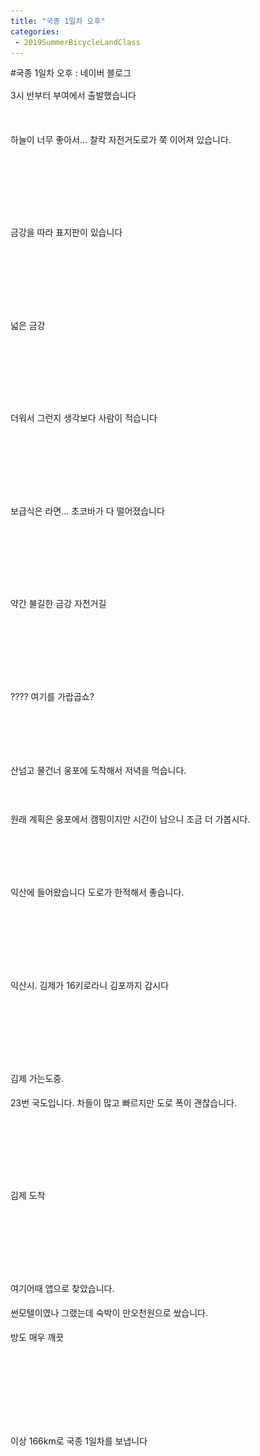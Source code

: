 ```yaml
---
title: "국종 1일차 오후"
categories:
 - 2019SummerBicycleLandClass
---
```

#국종 1일차 오후 : 네이버 블로그
<div class="wrap_rabbit pcol2 _param(1) _postViewArea221569468162" id="post-view221569468162">
<!-- Rabbit HTML --><div class="se-viewer se-theme-default" lang="ko-KR">
<!-- SE_DOC_HEADER_END -->
<div class="se-main-container">
<div class="se-component se-text se-l-default" id="SE-6053e430-963e-11e9-b9f7-73f0da87d933">
<div class="se-component-content">
<div class="se-section se-section-text se-l-default">
<div class="se-module se-module-text"><!-- SE-TEXT { --><p class="se-text-paragraph se-text-paragraph-align-" id="SE-91efdcfc-9640-11e9-b9f7-a3973fb7d2e5" style="line-height:1.8;"><span class="se-fs- se-ff-" id="SE-dba4938b-9640-11e9-b9f7-fdd9ce707b17" style="">3시 반부터 부여에서 출발했습니다</span></p><!-- } SE-TEXT --></div>
</div>
</div>
</div> <div class="se-component se-image se-l-default" id="SE-60503aa3-963e-11e9-b9f7-f77fb42c08ff">
<div class="se-component-content se-component-content-fit">
<div class="se-section se-section-image se-l-default se-section-align-">
<a class="se-module se-module-image __se_image_link __se_link" data-linkdata='{"id" : "SE-60503aa3-963e-11e9-b9f7-f77fb42c08ff", "src" : "https://postfiles.pstatic.net/MjAxOTA2MjRfMTUx/MDAxNTYxMzUzOTEzODk5.Tq58HujtMiBf8lcyjsvjx-cuYSmLQAczQXLhboghuz4g.ScUkXcajAULLlBRtHiqtqpRXFnW5groNeGMes-3KB5wg.JPEG.dls32208/20190623_145757.jpg", "linkUse" : "false", "link" : ""}' data-linktype="img" href="#" onclick="return false;" style=" ">
<img alt="" class="se-image-resource" data-height="1600" data-lazy-src="https://postfiles.pstatic.net/MjAxOTA2MjRfMTUx/MDAxNTYxMzUzOTEzODk5.Tq58HujtMiBf8lcyjsvjx-cuYSmLQAczQXLhboghuz4g.ScUkXcajAULLlBRtHiqtqpRXFnW5groNeGMes-3KB5wg.JPEG.dls32208/20190623_145757.jpg?type=w966" data-width="900" src="https://raw.githubusercontent.com/rage147-OwO/rage147-OwO.github.io/master/_images/images/2019-6-24-국종 1일차 오후/0.jpg">
</a> </div>
</div>
</div> <div class="se-component se-text se-l-default" id="SE-634ba06d-963e-11e9-b9f7-470417fbdcfb">
<div class="se-component-content">
<div class="se-section se-section-text se-l-default">
<div class="se-module se-module-text"><!-- SE-TEXT { --><p class="se-text-paragraph se-text-paragraph-align-" id="SE-dba4e1ad-9640-11e9-b9f7-159b9fc42b3e" style="line-height:1.8;"><span class="se-fs- se-ff-" id="SE-dba4e1ac-9640-11e9-b9f7-350009fe85f1" style="">하늘이 너무 좋아서... 찰칵 자전거도로가 쭉 이어져 있습니다.</span></p><!-- } SE-TEXT --><!-- SE-TEXT { --><p class="se-text-paragraph se-text-paragraph-align-" id="SE-dba508bf-9640-11e9-b9f7-f5c4b2b48d67" style="line-height:1.8;"><span class="se-fs- se-ff-" id="SE-dba508be-9640-11e9-b9f7-5122c4b43559" style="">​</span></p><!-- } SE-TEXT --><!-- SE-TEXT { --><p class="se-text-paragraph se-text-paragraph-align-" id="SE-dba508c1-9640-11e9-b9f7-c3725edfdccb" style="line-height:1.8;"><span class="se-fs- se-ff-" id="SE-dba508c0-9640-11e9-b9f7-238c63ab7365" style="">​</span></p><!-- } SE-TEXT --></div>
</div>
</div>
</div> <div class="se-component se-image se-l-default" id="SE-605061b4-963e-11e9-b9f7-d32cb2652556">
<div class="se-component-content se-component-content-fit">
<div class="se-section se-section-image se-l-default se-section-align-">
<a class="se-module se-module-image __se_image_link __se_link" data-linkdata='{"id" : "SE-605061b4-963e-11e9-b9f7-d32cb2652556", "src" : "https://postfiles.pstatic.net/MjAxOTA2MjRfMjI1/MDAxNTYxMzUzOTIyNzM1.gXPzRW3c7wFk_pvLibo_eq5shSOrOxHtDd_zX9Q69QYg.-2v5rBEuEpq9k_S_OLf6rxtMv6LUbvZpV5_1SyJVYGAg.JPEG.dls32208/20190623_151516.jpg", "linkUse" : "false", "link" : ""}' data-linktype="img" href="#" onclick="return false;" style=" ">
<img alt="" class="se-image-resource" data-height="1600" data-lazy-src="https://postfiles.pstatic.net/MjAxOTA2MjRfMjI1/MDAxNTYxMzUzOTIyNzM1.gXPzRW3c7wFk_pvLibo_eq5shSOrOxHtDd_zX9Q69QYg.-2v5rBEuEpq9k_S_OLf6rxtMv6LUbvZpV5_1SyJVYGAg.JPEG.dls32208/20190623_151516.jpg?type=w966" data-width="900" src="https://raw.githubusercontent.com/rage147-OwO/rage147-OwO.github.io/master/_images/images/2019-6-24-국종 1일차 오후/1.jpg">
</a> </div>
</div>
</div> <div class="se-component se-text se-l-default" id="SE-6ce5aa34-963e-11e9-b9f7-07be511cb85d">
<div class="se-component-content">
<div class="se-section se-section-text se-l-default">
<div class="se-module se-module-text"><!-- SE-TEXT { --><p class="se-text-paragraph se-text-paragraph-align-" id="SE-91f11584-9640-11e9-b9f7-b9c6463e2db6" style="line-height:1.8;"><span class="se-fs- se-ff-" id="SE-dba556e2-9640-11e9-b9f7-55e594df465d" style="">금강을 따라 표지판이 있습니다</span></p><!-- } SE-TEXT --><!-- SE-TEXT { --><p class="se-text-paragraph se-text-paragraph-align-" id="SE-dba57df4-9640-11e9-b9f7-174c57192158" style="line-height:1.8;"><span class="se-fs- se-ff-" id="SE-dba57df3-9640-11e9-b9f7-f912c9837321" style="">​</span></p><!-- } SE-TEXT --><!-- SE-TEXT { --><p class="se-text-paragraph se-text-paragraph-align-" id="SE-dba57df6-9640-11e9-b9f7-6bb87999bb1a" style="line-height:1.8;"><span class="se-fs- se-ff-" id="SE-dba57df5-9640-11e9-b9f7-dbce0d55689c" style="">​</span></p><!-- } SE-TEXT --></div>
</div>
</div>
</div> <div class="se-component se-image se-l-default" id="SE-605088c5-963e-11e9-b9f7-0fc13c3cf68b">
<div class="se-component-content se-component-content-fit">
<div class="se-section se-section-image se-l-default se-section-align-">
<a class="se-module se-module-image __se_image_link __se_link" data-linkdata='{"id" : "SE-605088c5-963e-11e9-b9f7-0fc13c3cf68b", "src" : "https://postfiles.pstatic.net/MjAxOTA2MjRfMjAg/MDAxNTYxMzUzOTI1OTk4.zckh9ynk5pvMvdbfNLfLsRTMKvqi_YOK7kVjov_l62Ig.tlnQw2UQH_cQdJxVFSSL2fnQUqIfKgqLG8UDuFTwbZkg.JPEG.dls32208/20190623_152146.jpg", "linkUse" : "false", "link" : ""}' data-linktype="img" href="#" onclick="return false;" style=" ">
<img alt="" class="se-image-resource" data-height="1600" data-lazy-src="https://postfiles.pstatic.net/MjAxOTA2MjRfMjAg/MDAxNTYxMzUzOTI1OTk4.zckh9ynk5pvMvdbfNLfLsRTMKvqi_YOK7kVjov_l62Ig.tlnQw2UQH_cQdJxVFSSL2fnQUqIfKgqLG8UDuFTwbZkg.JPEG.dls32208/20190623_152146.jpg?type=w966" data-width="900" src="https://raw.githubusercontent.com/rage147-OwO/rage147-OwO.github.io/master/_images/images/2019-6-24-국종 1일차 오후/2.jpg">
</a> </div>
</div>
</div> <div class="se-component se-text se-l-default" id="SE-7363cd51-963e-11e9-b9f7-b3d03209092e">
<div class="se-component-content">
<div class="se-section se-section-text se-l-default">
<div class="se-module se-module-text"><!-- SE-TEXT { --><p class="se-text-paragraph se-text-paragraph-align-" id="SE-91f1b1ca-9640-11e9-b9f7-df066d8c27d5" style="line-height:1.8;"><span class="se-fs- se-ff-" id="SE-dba5f327-9640-11e9-b9f7-4b27d9c699dd" style="">넓은 금강</span></p><!-- } SE-TEXT --><!-- SE-TEXT { --><p class="se-text-paragraph se-text-paragraph-align-" id="SE-dba5f329-9640-11e9-b9f7-55b90088f0e9" style="line-height:1.8;"><span class="se-fs- se-ff-" id="SE-dba5f328-9640-11e9-b9f7-a96d0c30d8c3" style="">​</span></p><!-- } SE-TEXT --><!-- SE-TEXT { --><p class="se-text-paragraph se-text-paragraph-align-" id="SE-dba5f32b-9640-11e9-b9f7-6dba4c668ff6" style="line-height:1.8;"><span class="se-fs- se-ff-" id="SE-dba5f32a-9640-11e9-b9f7-8342c3ae5bbc" style="">​</span></p><!-- } SE-TEXT --></div>
</div>
</div>
</div> <div class="se-component se-image se-l-default" id="SE-605088c6-963e-11e9-b9f7-cfff0faafdd1">
<div class="se-component-content se-component-content-fit">
<div class="se-section se-section-image se-l-default se-section-align-">
<a class="se-module se-module-image __se_image_link __se_link" data-linkdata='{"id" : "SE-605088c6-963e-11e9-b9f7-cfff0faafdd1", "src" : "https://postfiles.pstatic.net/MjAxOTA2MjRfMTUg/MDAxNTYxMzUzOTI4NTA4.s8tY_BjN1OL40S2eyyUu_xpg4DNvhTeGxN8SIHid3aUg.3rT-2qoCW1BhkwKXnJ8iLulk-s13UVhFONZzYgeexNcg.JPEG.dls32208/20190623_161657.jpg", "linkUse" : "false", "link" : ""}' data-linktype="img" href="#" onclick="return false;" style=" ">
<img alt="" class="se-image-resource" data-height="506" data-lazy-src="https://postfiles.pstatic.net/MjAxOTA2MjRfMTUg/MDAxNTYxMzUzOTI4NTA4.s8tY_BjN1OL40S2eyyUu_xpg4DNvhTeGxN8SIHid3aUg.3rT-2qoCW1BhkwKXnJ8iLulk-s13UVhFONZzYgeexNcg.JPEG.dls32208/20190623_161657.jpg?type=w966" data-width="900" src="https://raw.githubusercontent.com/rage147-OwO/rage147-OwO.github.io/master/_images/images/2019-6-24-국종 1일차 오후/3.jpg">
</a> </div>
</div>
</div> <div class="se-component se-text se-l-default" id="SE-79ac3b7e-963e-11e9-b9f7-2389393234ed">
<div class="se-component-content">
<div class="se-section se-section-text se-l-default">
<div class="se-module se-module-text"><!-- SE-TEXT { --><p class="se-text-paragraph se-text-paragraph-align-" id="SE-91f22700-9640-11e9-b9f7-7b816baf9f81" style="line-height:1.8;"><span class="se-fs- se-ff-" id="SE-dba6685c-9640-11e9-b9f7-6d6d679aabd3" style="">더워서 그런지 생각보다 사람이 적습니다</span></p><!-- } SE-TEXT --><!-- SE-TEXT { --><p class="se-text-paragraph se-text-paragraph-align-" id="SE-dba6685e-9640-11e9-b9f7-a93ef80119eb" style="line-height:1.8;"><span class="se-fs- se-ff-" id="SE-dba6685d-9640-11e9-b9f7-cb71a9b7de9b" style="">​</span></p><!-- } SE-TEXT --><!-- SE-TEXT { --><p class="se-text-paragraph se-text-paragraph-align-" id="SE-dba66860-9640-11e9-b9f7-819805ba56a3" style="line-height:1.8;"><span class="se-fs- se-ff-" id="SE-dba6685f-9640-11e9-b9f7-73df3d965bb1" style="">​</span></p><!-- } SE-TEXT --></div>
</div>
</div>
</div> <div class="se-component se-image se-l-default" id="SE-6050afd7-963e-11e9-b9f7-b1b657c38bca">
<div class="se-component-content se-component-content-fit">
<div class="se-section se-section-image se-l-default se-section-align-">
<a class="se-module se-module-image __se_image_link __se_link" data-linkdata='{"id" : "SE-6050afd7-963e-11e9-b9f7-b1b657c38bca", "src" : "https://postfiles.pstatic.net/MjAxOTA2MjRfMjcx/MDAxNTYxMzUzOTMyMTM5.wdL-zEbS7BK4HT8ELJZ4uHpWcDJhfN1a_lO7ozcYtlQg.ArsqPq1iV7Yck1hsO5yc1WnCb8um6Csfl1pKCH9KTnMg.JPEG.dls32208/20190623_164504.jpg", "linkUse" : "false", "link" : ""}' data-linktype="img" href="#" onclick="return false;" style=" ">
<img alt="" class="se-image-resource" data-height="1600" data-lazy-src="https://postfiles.pstatic.net/MjAxOTA2MjRfMjcx/MDAxNTYxMzUzOTMyMTM5.wdL-zEbS7BK4HT8ELJZ4uHpWcDJhfN1a_lO7ozcYtlQg.ArsqPq1iV7Yck1hsO5yc1WnCb8um6Csfl1pKCH9KTnMg.JPEG.dls32208/20190623_164504.jpg?type=w966" data-width="900" src="https://raw.githubusercontent.com/rage147-OwO/rage147-OwO.github.io/master/_images/images/2019-6-24-국종 1일차 오후/4.jpg"/>
</a> </div>
</div>
</div> <div class="se-component se-text se-l-default" id="SE-8ae4a6b5-963e-11e9-b9f7-37647180e575">
<div class="se-component-content">
<div class="se-section se-section-text se-l-default">
<div class="se-module se-module-text"><!-- SE-TEXT { --><p class="se-text-paragraph se-text-paragraph-align-" id="SE-91f29c36-9640-11e9-b9f7-3bc4e8c1aedf" style="line-height:1.8;"><span class="se-fs- se-ff-" id="SE-dba6b681-9640-11e9-b9f7-a3a503aa0ac2" style="">보급식은 라면... 초코바가 다 떨어졌습니다</span></p><!-- } SE-TEXT --><!-- SE-TEXT { --><p class="se-text-paragraph se-text-paragraph-align-" id="SE-dba6dd93-9640-11e9-b9f7-a95f4f3159cf" style="line-height:1.8;"><span class="se-fs- se-ff-" id="SE-dba6dd92-9640-11e9-b9f7-2d98dbfd5817" style="">​</span></p><!-- } SE-TEXT --><!-- SE-TEXT { --><p class="se-text-paragraph se-text-paragraph-align-" id="SE-dba6dd95-9640-11e9-b9f7-0922fc737d96" style="line-height:1.8;"><span class="se-fs- se-ff-" id="SE-dba6dd94-9640-11e9-b9f7-75a83f0143cd" style="">​</span></p><!-- } SE-TEXT --></div>
</div>
</div>
</div> <div class="se-component se-image se-l-default" id="SE-6050afd8-963e-11e9-b9f7-616ebb47a210">
<div class="se-component-content se-component-content-fit">
<div class="se-section se-section-image se-l-default se-section-align-">
<a class="se-module se-module-image __se_image_link __se_link" data-linkdata='{"id" : "SE-6050afd8-963e-11e9-b9f7-616ebb47a210", "src" : "https://postfiles.pstatic.net/MjAxOTA2MjRfMTIw/MDAxNTYxMzUzOTM2ODMy.p77VVnmZak3XrRB9Dotcie_pEeIWI6J7x5RfxZk26tcg.3M1KuOfSRIzwyUKVDCmY3Q-KFAiUKPP9rlPcvD2EkCcg.JPEG.dls32208/20190623_164641.jpg", "linkUse" : "false", "link" : ""}' data-linktype="img" href="#" onclick="return false;" style=" ">
<img alt="" class="se-image-resource" data-height="1600" data-lazy-src="https://postfiles.pstatic.net/MjAxOTA2MjRfMTIw/MDAxNTYxMzUzOTM2ODMy.p77VVnmZak3XrRB9Dotcie_pEeIWI6J7x5RfxZk26tcg.3M1KuOfSRIzwyUKVDCmY3Q-KFAiUKPP9rlPcvD2EkCcg.JPEG.dls32208/20190623_164641.jpg?type=w966" data-width="900" src="https://raw.githubusercontent.com/rage147-OwO/rage147-OwO.github.io/master/_images/images/2019-6-24-국종 1일차 오후/5.jpg"/>
</a> </div>
</div>
</div> <div class="se-component se-text se-l-default" id="SE-983ddb5c-963e-11e9-b9f7-cb033f9381d2">
<div class="se-component-content">
<div class="se-section se-section-text se-l-default">
<div class="se-module se-module-text"><!-- SE-TEXT { --><p class="se-text-paragraph se-text-paragraph-align-" id="SE-91f3116c-9640-11e9-b9f7-45d90ae0f938" style="line-height:1.8;"><span class="se-fs- se-ff-" id="SE-dba72bb6-9640-11e9-b9f7-8177ad448f4b" style="">약간 불길한 금강 자전거길</span></p><!-- } SE-TEXT --><!-- SE-TEXT { --><p class="se-text-paragraph se-text-paragraph-align-" id="SE-dba72bb8-9640-11e9-b9f7-a54612be3c2c" style="line-height:1.8;"><span class="se-fs- se-ff-" id="SE-dba72bb7-9640-11e9-b9f7-c18d81ce4e76" style="">​</span></p><!-- } SE-TEXT --><!-- SE-TEXT { --><p class="se-text-paragraph se-text-paragraph-align-" id="SE-dba72bba-9640-11e9-b9f7-612587c4c286" style="line-height:1.8;"><span class="se-fs- se-ff-" id="SE-dba72bb9-9640-11e9-b9f7-b51409ece6d5" style="">​</span></p><!-- } SE-TEXT --></div>
</div>
</div>
</div> <div class="se-component se-image se-l-default" id="SE-6050d6e9-963e-11e9-b9f7-c95a66e69136">
<div class="se-component-content se-component-content-fit">
<div class="se-section se-section-image se-l-default se-section-align-">
<a class="se-module se-module-image __se_image_link __se_link" data-linkdata='{"id" : "SE-6050d6e9-963e-11e9-b9f7-c95a66e69136", "src" : "https://postfiles.pstatic.net/MjAxOTA2MjRfMjAy/MDAxNTYxMzUzOTUyMTAx.jl--Bo_wF6Oqr1GH9s8MCfkb0sDdir6RAJRGf2ax-uMg.3prnem6ZfczcMYG322c-p6iGldlPi2nADtDUhrjadu0g.JPEG.dls32208/20190623_164903.jpg", "linkUse" : "false", "link" : ""}' data-linktype="img" href="#" onclick="return false;" style=" ">
<img alt="" class="se-image-resource" data-height="1600" data-lazy-src="https://postfiles.pstatic.net/MjAxOTA2MjRfMjAy/MDAxNTYxMzUzOTUyMTAx.jl--Bo_wF6Oqr1GH9s8MCfkb0sDdir6RAJRGf2ax-uMg.3prnem6ZfczcMYG322c-p6iGldlPi2nADtDUhrjadu0g.JPEG.dls32208/20190623_164903.jpg?type=w966" data-width="900" src="https://raw.githubusercontent.com/rage147-OwO/rage147-OwO.github.io/master/_images/images/2019-6-24-국종 1일차 오후/6.jpg"/>
</a> </div>
</div>
</div> <div class="se-component se-text se-l-default" id="SE-9891d1d1-963f-11e9-b9f7-51f2626525da">
<div class="se-component-content">
<div class="se-section se-section-text se-l-default">
<div class="se-module se-module-text"><!-- SE-TEXT { --><p class="se-text-paragraph se-text-paragraph-align-" id="SE-96c9a00a-9640-11e9-b9f7-4d7f26712afb" style="line-height:1.8;"><span class="se-fs- se-ff-" id="SE-dba7a0eb-9640-11e9-b9f7-0dbaeeb40aeb" style="">???? 여기를 가랍곱쇼?</span></p><!-- } SE-TEXT --><!-- SE-TEXT { --><p class="se-text-paragraph se-text-paragraph-align-" id="SE-96c9a00b-9640-11e9-b9f7-9d4c05477bf8" style="line-height:1.8;"><span class="se-fs- se-ff-" id="SE-dba7a0ec-9640-11e9-b9f7-c3b297398664" style="">​</span></p><!-- } SE-TEXT --><!-- SE-TEXT { --><p class="se-text-paragraph se-text-paragraph-align-" id="SE-96c9a00c-9640-11e9-b9f7-976052562a07" style="line-height:1.8;"><span class="se-fs- se-ff-" id="SE-dba7a0ed-9640-11e9-b9f7-f1f5c31f841e" style="">​</span></p><!-- } SE-TEXT --><!-- SE-TEXT { --><p class="se-text-paragraph se-text-paragraph-align-" id="SE-96c9a00d-9640-11e9-b9f7-938c62faf891" style="line-height:1.8;"><span class="se-fs- se-ff-" id="SE-dba7a0ee-9640-11e9-b9f7-b9b8b48bc717" style="">산넘고 물건너 웅포에 도착해서 저녁을 먹습니다.</span></p><!-- } SE-TEXT --><!-- SE-TEXT { --><p class="se-text-paragraph se-text-paragraph-align-" id="SE-96c9a00e-9640-11e9-b9f7-cf4ed00ea606" style="line-height:1.8;"><span class="se-fs- se-ff-" id="SE-dba7a0ef-9640-11e9-b9f7-8da1a46c0b49" style="">​</span></p><!-- } SE-TEXT --><!-- SE-TEXT { --><p class="se-text-paragraph se-text-paragraph-align-" id="SE-96c9a00f-9640-11e9-b9f7-0dfbd8e953a8" style="line-height:1.8;"><span class="se-fs- se-ff-" id="SE-dba7a0f0-9640-11e9-b9f7-0d65dbd4bc38" style="">원래 계획은 웅포에서 캠핑이지만 시간이 남으니 조금 더 가봅시다.</span></p><!-- } SE-TEXT --><!-- SE-TEXT { --><p class="se-text-paragraph se-text-paragraph-align-" id="SE-96c9a010-9640-11e9-b9f7-1f51ce8aadee" style="line-height:1.8;"><span class="se-fs- se-ff-" id="SE-dba7c801-9640-11e9-b9f7-93172d1d184b" style="">​</span></p><!-- } SE-TEXT --><!-- SE-TEXT { --><p class="se-text-paragraph se-text-paragraph-align-" id="SE-96c9a011-9640-11e9-b9f7-ed40ae9de239" style="line-height:1.8;"><span class="se-fs- se-ff-" id="SE-dba7c802-9640-11e9-b9f7-cb0c9c6da398" style="">​</span></p><!-- } SE-TEXT --><!-- SE-TEXT { --><p class="se-text-paragraph se-text-paragraph-align-" id="SE-91f3adc2-9640-11e9-b9f7-b5651d455b2f" style="line-height:1.8;"><span class="se-fs- se-ff-" id="SE-dba7c803-9640-11e9-b9f7-2d472ffa0112" style="">익산에 들어왔습니다 도로가 한적해서 좋습니다.</span></p><!-- } SE-TEXT --></div>
</div>
</div>
</div> <div class="se-component se-image se-l-default" id="SE-6050d6ea-963e-11e9-b9f7-4515aa9913ec">
<div class="se-component-content se-component-content-fit">
<div class="se-section se-section-image se-l-default se-section-align-">
<a class="se-module se-module-image __se_image_link __se_link" data-linkdata='{"id" : "SE-6050d6ea-963e-11e9-b9f7-4515aa9913ec", "src" : "https://postfiles.pstatic.net/MjAxOTA2MjRfNjUg/MDAxNTYxMzUzOTU3NTI1.d5c03w-vyRa1hVIELGug0kYWS6LYg2l6ghtd0SItSgAg.Osb4d5530gB92wOfBGFZ7qAqu79fKYIGKB3Shqmnyfog.JPEG.dls32208/20190623_183938.jpg", "linkUse" : "false", "link" : ""}' data-linktype="img" href="#" onclick="return false;" style=" ">
<img alt="" class="se-image-resource" data-height="1600" data-lazy-src="https://postfiles.pstatic.net/MjAxOTA2MjRfNjUg/MDAxNTYxMzUzOTU3NTI1.d5c03w-vyRa1hVIELGug0kYWS6LYg2l6ghtd0SItSgAg.Osb4d5530gB92wOfBGFZ7qAqu79fKYIGKB3Shqmnyfog.JPEG.dls32208/20190623_183938.jpg?type=w966" data-width="900" src="https://raw.githubusercontent.com/rage147-OwO/rage147-OwO.github.io/master/_images/images/2019-6-24-국종 1일차 오후/7.jpg"/>
</a> </div>
</div>
</div> <div class="se-component se-text se-l-default" id="SE-f65ebb16-963f-11e9-b9f7-3366668153f5">
<div class="se-component-content">
<div class="se-section se-section-text se-l-default">
<div class="se-module se-module-text"><!-- SE-TEXT { --><p class="se-text-paragraph se-text-paragraph-align-" id="SE-96cbea04-9640-11e9-b9f7-7124d52a9607" style="line-height:1.8;"><span class="se-fs- se-ff-" id="SE-dba8d974-9640-11e9-b9f7-93e746b8cf2c" style="">​</span></p><!-- } SE-TEXT --><!-- SE-TEXT { --><p class="se-text-paragraph se-text-paragraph-align-" id="SE-96cbea05-9640-11e9-b9f7-b56503b62e3b" style="line-height:1.8;"><span class="se-fs- se-ff-" id="SE-dba8d975-9640-11e9-b9f7-85e8abe10de5" style="">​</span></p><!-- } SE-TEXT --><!-- SE-TEXT { --><p class="se-text-paragraph se-text-paragraph-align-" id="SE-91f422f8-9640-11e9-b9f7-cf08c0b44c6b" style="line-height:1.8;"><span class="se-fs- se-ff-" id="SE-dba8d976-9640-11e9-b9f7-c3a376e2dbeb" style="">익산시. 김제가 16키로라니 김포까지 갑시다</span></p><!-- } SE-TEXT --></div>
</div>
</div>
</div> <div class="se-component se-image se-l-default" id="SE-6050fdfb-963e-11e9-b9f7-8929f15b25e8">
<div class="se-component-content se-component-content-fit">
<div class="se-section se-section-image se-l-default se-section-align-">
<a class="se-module se-module-image __se_image_link __se_link" data-linkdata='{"id" : "SE-6050fdfb-963e-11e9-b9f7-8929f15b25e8", "src" : "https://postfiles.pstatic.net/MjAxOTA2MjRfMjQg/MDAxNTYxMzUzOTYwNTg0.TerR0WPfih71E6WJouvoXmw-viWjMyHsNxIE6dmYxeMg.ifCkBbdzkqbfFsNBnABzrTD0kmWgJIYP7tyxMsQq6Kgg.JPEG.dls32208/20190623_185700.jpg", "linkUse" : "false", "link" : ""}' data-linktype="img" href="#" onclick="return false;" style=" ">
<img alt="" class="se-image-resource" data-height="1600" data-lazy-src="https://postfiles.pstatic.net/MjAxOTA2MjRfMjQg/MDAxNTYxMzUzOTYwNTg0.TerR0WPfih71E6WJouvoXmw-viWjMyHsNxIE6dmYxeMg.ifCkBbdzkqbfFsNBnABzrTD0kmWgJIYP7tyxMsQq6Kgg.JPEG.dls32208/20190623_185700.jpg?type=w966" data-width="900" src="https://raw.githubusercontent.com/rage147-OwO/rage147-OwO.github.io/master/_images/images/2019-6-24-국종 1일차 오후/8.jpg"/>
</a> </div>
</div>
</div> <div class="se-component se-text se-l-default" id="SE-0980f3ff-9640-11e9-b9f7-2de8c2b5a735">
<div class="se-component-content">
<div class="se-section se-section-text se-l-default">
<div class="se-module se-module-text"><!-- SE-TEXT { --><p class="se-text-paragraph se-text-paragraph-align-" id="SE-96cde5d8-9640-11e9-b9f7-318aba3e027a" style="line-height:1.8;"><span class="se-fs- se-ff-" id="SE-dba92797-9640-11e9-b9f7-0774f5cb558a" style="">​</span></p><!-- } SE-TEXT --><!-- SE-TEXT { --><p class="se-text-paragraph se-text-paragraph-align-" id="SE-96cde5d9-9640-11e9-b9f7-918b7eb13a8e" style="line-height:1.8;"><span class="se-fs- se-ff-" id="SE-dba92798-9640-11e9-b9f7-d5241d1d000e" style="">​</span></p><!-- } SE-TEXT --><!-- SE-TEXT { --><p class="se-text-paragraph se-text-paragraph-align-" id="SE-96cde5da-9640-11e9-b9f7-7976e0adc62e" style="line-height:1.8;"><span class="se-fs- se-ff-" id="SE-dba92799-9640-11e9-b9f7-0d1d3478c642" style="">김제 가는도중.</span></p><!-- } SE-TEXT --><!-- SE-TEXT { --><p class="se-text-paragraph se-text-paragraph-align-" id="SE-91f4bf40-9640-11e9-b9f7-f9e4ea0c7502" style="line-height:1.8;"><span class="se-fs- se-ff-" id="SE-dba9279a-9640-11e9-b9f7-f3f2ded3cb2f" style="">23번 국도입니다. 차들이 많고 빠르지만 도로 폭이 괜찮습니다.</span></p><!-- } SE-TEXT --></div>
</div>
</div>
</div> <div class="se-component se-image se-l-default" id="SE-6050fdfc-963e-11e9-b9f7-ef8180e5350a">
<div class="se-component-content se-component-content-fit">
<div class="se-section se-section-image se-l-default se-section-align-">
<a class="se-module se-module-image __se_image_link __se_link" data-linkdata='{"id" : "SE-6050fdfc-963e-11e9-b9f7-ef8180e5350a", "src" : "https://postfiles.pstatic.net/MjAxOTA2MjRfMjMg/MDAxNTYxMzUzOTYyNDUz.u4JRKPPuk7nu5YecQ48U4_9g3uvYTGrTDLmUiGu4ko0g.biBpogsPGF0-jtNPu9Xto8MSN8HapShvrFoKMh2SRaAg.JPEG.dls32208/20190623_190745.jpg", "linkUse" : "false", "link" : ""}' data-linktype="img" href="#" onclick="return false;" style=" ">
<img alt="" class="se-image-resource" data-height="506" data-lazy-src="https://postfiles.pstatic.net/MjAxOTA2MjRfMjMg/MDAxNTYxMzUzOTYyNDUz.u4JRKPPuk7nu5YecQ48U4_9g3uvYTGrTDLmUiGu4ko0g.biBpogsPGF0-jtNPu9Xto8MSN8HapShvrFoKMh2SRaAg.JPEG.dls32208/20190623_190745.jpg?type=w966" data-width="900" src="https://raw.githubusercontent.com/rage147-OwO/rage147-OwO.github.io/master/_images/images/2019-6-24-국종 1일차 오후/9.jpg"/>
</a> </div>
</div>
</div> <div class="se-component se-text se-l-default" id="SE-0e714c3c-9640-11e9-b9f7-b1d13f065145">
<div class="se-component-content">
<div class="se-section se-section-text se-l-default">
<div class="se-module se-module-text"><!-- SE-TEXT { --><p class="se-text-paragraph se-text-paragraph-align-" id="SE-96d02fcd-9640-11e9-b9f7-293825667264" style="line-height:1.8;"><span class="se-fs- se-ff-" id="SE-dba975bb-9640-11e9-b9f7-dfd4ca432c1d" style="">​</span></p><!-- } SE-TEXT --><!-- SE-TEXT { --><p class="se-text-paragraph se-text-paragraph-align-" id="SE-96d02fce-9640-11e9-b9f7-df7787e49527" style="line-height:1.8;"><span class="se-fs- se-ff-" id="SE-dba99ccc-9640-11e9-b9f7-f90d2bef5f8c" style="">​</span></p><!-- } SE-TEXT --><!-- SE-TEXT { --><p class="se-text-paragraph se-text-paragraph-align-" id="SE-91f50d66-9640-11e9-b9f7-3bbf458916f5" style="line-height:1.8;"><span class="se-fs- se-ff-" id="SE-dba99ccd-9640-11e9-b9f7-7d64193ee8ef" style="">김제 도착</span></p><!-- } SE-TEXT --></div>
</div>
</div>
</div> <div class="se-component se-image se-l-default" id="SE-6050fdfd-963e-11e9-b9f7-998bb731e087">
<div class="se-component-content se-component-content-fit">
<div class="se-section se-section-image se-l-default se-section-align-">
<a class="se-module se-module-image __se_image_link __se_link" data-linkdata='{"id" : "SE-6050fdfd-963e-11e9-b9f7-998bb731e087", "src" : "https://postfiles.pstatic.net/MjAxOTA2MjRfMjI1/MDAxNTYxMzUzOTYzOTg4.QIAyn07XJLSG-ODoheacaMxojp7s1EaDpz5R9IEGGkkg.IzteCqKrBMzVfuox0WALLG4E5cH0B-yhC_NBSTTXBQcg.JPEG.dls32208/20190623_195927.jpg", "linkUse" : "false", "link" : ""}' data-linktype="img" href="#" onclick="return false;" style=" ">
<img alt="" class="se-image-resource" data-height="506" data-lazy-src="https://postfiles.pstatic.net/MjAxOTA2MjRfMjI1/MDAxNTYxMzUzOTYzOTg4.QIAyn07XJLSG-ODoheacaMxojp7s1EaDpz5R9IEGGkkg.IzteCqKrBMzVfuox0WALLG4E5cH0B-yhC_NBSTTXBQcg.JPEG.dls32208/20190623_195927.jpg?type=w966" data-width="900" src="https://raw.githubusercontent.com/rage147-OwO/rage147-OwO.github.io/master/_images/images/2019-6-24-국종 1일차 오후/10.jpg"/>
</a> </div>
</div>
</div> <div class="se-component se-text se-l-default" id="SE-44a24841-9640-11e9-b9f7-2fc0548fe88f">
<div class="se-component-content">
<div class="se-section se-section-text se-l-default">
<div class="se-module se-module-text"><!-- SE-TEXT { --><p class="se-text-paragraph se-text-paragraph-align-" id="SE-96d2edf1-9640-11e9-b9f7-c57a18d0335b" style="line-height:1.8;"><span class="se-fs- se-ff-" id="SE-dba9c3de-9640-11e9-b9f7-0b455f17a8e7" style="">​</span></p><!-- } SE-TEXT --><!-- SE-TEXT { --><p class="se-text-paragraph se-text-paragraph-align-" id="SE-96d2edf2-9640-11e9-b9f7-97a02e3d8b56" style="line-height:1.8;"><span class="se-fs- se-ff-" id="SE-dba9c3df-9640-11e9-b9f7-391ed648081a" style="">​</span></p><!-- } SE-TEXT --><!-- SE-TEXT { --><p class="se-text-paragraph se-text-paragraph-align-" id="SE-96d2edf3-9640-11e9-b9f7-7bcb855da391" style="line-height:1.8;"><span class="se-fs- se-ff-" id="SE-dba9eaf0-9640-11e9-b9f7-7b92f71f91e0" style="">여기어때 앱으로 찾았습니다.</span></p><!-- } SE-TEXT --><!-- SE-TEXT { --><p class="se-text-paragraph se-text-paragraph-align-" id="SE-96d2edf4-9640-11e9-b9f7-7fb03a1334aa" style="line-height:1.8;"><span class="se-fs- se-ff-" id="SE-dba9eaf1-9640-11e9-b9f7-53e18f06274a" style="">썬모텔이였나 그랬는데 숙박이 만오천원으로 쌌습니다.</span></p><!-- } SE-TEXT --><!-- SE-TEXT { --><p class="se-text-paragraph se-text-paragraph-align-" id="SE-91f582a0-9640-11e9-b9f7-f1d997a2bac5" style="line-height:1.8;"><span class="se-fs- se-ff-" id="SE-dba9eaf2-9640-11e9-b9f7-4b5b915e9d6f" style="">방도 매우 깨끗</span></p><!-- } SE-TEXT --></div>
</div>
</div>
</div> <div class="se-component se-image se-l-default" id="SE-6051250e-963e-11e9-b9f7-a592a66d3442">
<div class="se-component-content se-component-content-fit">
<div class="se-section se-section-image se-l-default se-section-align-">
<a class="se-module se-module-image __se_image_link __se_link" data-linkdata='{"id" : "SE-6051250e-963e-11e9-b9f7-a592a66d3442", "src" : "https://postfiles.pstatic.net/MjAxOTA2MjRfMTQz/MDAxNTYxMzUzOTY1Nzkx.eJ5MWxmsVNTeXnAsFu7FwEkDpDaW6Hipr2s8ExYoGS0g.o6EzZYV4wX_nMW60Og0D3MpKp4ROTtV2s0Xb6psnQpwg.JPEG.dls32208/20190623_210158.jpg", "linkUse" : "false", "link" : ""}' data-linktype="img" href="#" onclick="return false;" style=" ">
<img alt="" class="se-image-resource" data-height="506" data-lazy-src="https://postfiles.pstatic.net/MjAxOTA2MjRfMTQz/MDAxNTYxMzUzOTY1Nzkx.eJ5MWxmsVNTeXnAsFu7FwEkDpDaW6Hipr2s8ExYoGS0g.o6EzZYV4wX_nMW60Og0D3MpKp4ROTtV2s0Xb6psnQpwg.JPEG.dls32208/20190623_210158.jpg?type=w966" data-width="900" src="https://raw.githubusercontent.com/rage147-OwO/rage147-OwO.github.io/master/_images/images/2019-6-24-국종 1일차 오후/11.jpg"/>
</a> </div>
</div>
</div> <div class="se-component se-image se-l-default" id="SE-6051250f-963e-11e9-b9f7-35345cc6aa26">
<div class="se-component-content se-component-content-fit">
<div class="se-section se-section-image se-l-default se-section-align-">
<a class="se-module se-module-image __se_image_link __se_link" data-linkdata='{"id" : "SE-6051250f-963e-11e9-b9f7-35345cc6aa26", "src" : "https://postfiles.pstatic.net/MjAxOTA2MjRfNTQg/MDAxNTYxMzUzOTY3MTE1.uq-zWIK3zTAGPpdHMXLIXhuYivVDLO1Q8fGpwLYcH7Ig.0-nm3fjhfN417yHEg34YcT506j8tgLWmGF3FJYGX2Ekg.JPEG.dls32208/20190623_210205.jpg", "linkUse" : "false", "link" : ""}' data-linktype="img" href="#" onclick="return false;" style=" ">
<img alt="" class="se-image-resource" data-height="506" data-lazy-src="https://postfiles.pstatic.net/MjAxOTA2MjRfNTQg/MDAxNTYxMzUzOTY3MTE1.uq-zWIK3zTAGPpdHMXLIXhuYivVDLO1Q8fGpwLYcH7Ig.0-nm3fjhfN417yHEg34YcT506j8tgLWmGF3FJYGX2Ekg.JPEG.dls32208/20190623_210205.jpg?type=w966" data-width="900" src="https://raw.githubusercontent.com/rage147-OwO/rage147-OwO.github.io/master/_images/images/2019-6-24-국종 1일차 오후/12.jpg"/>
</a> </div>
</div>
</div> <div class="se-component se-text se-l-default" id="SE-6165dde0-9640-11e9-b9f7-39027909771b">
<div class="se-component-content">
<div class="se-section se-section-text se-l-default">
<div class="se-module se-module-text"><!-- SE-TEXT { --><p class="se-text-paragraph se-text-paragraph-align-" id="SE-96d64958-9640-11e9-b9f7-afa16b9d7624" style="line-height:1.8;"><span class="se-fs- se-ff-" id="SE-dbaa6023-9640-11e9-b9f7-09dcc4d4e10b" style="">​</span></p><!-- } SE-TEXT --><!-- SE-TEXT { --><p class="se-text-paragraph se-text-paragraph-align-" id="SE-96d64959-9640-11e9-b9f7-150c94ed9912" style="line-height:1.8;"><span class="se-fs- se-ff-" id="SE-dbaa6024-9640-11e9-b9f7-6bd6574ddd65" style="">​</span></p><!-- } SE-TEXT --><!-- SE-TEXT { --><p class="se-text-paragraph se-text-paragraph-align-" id="SE-91f645f6-9640-11e9-b9f7-f74c3f7d2366" style="line-height:1.8;"><span class="se-fs- se-ff-" id="SE-dbaa6025-9640-11e9-b9f7-cd3a1de77cf9" style="">이상 166km로 국종 1일차를 보냅니다</span></p><!-- } SE-TEXT --></div>
</div>
</div>
</div> </div>
</div>
</div>